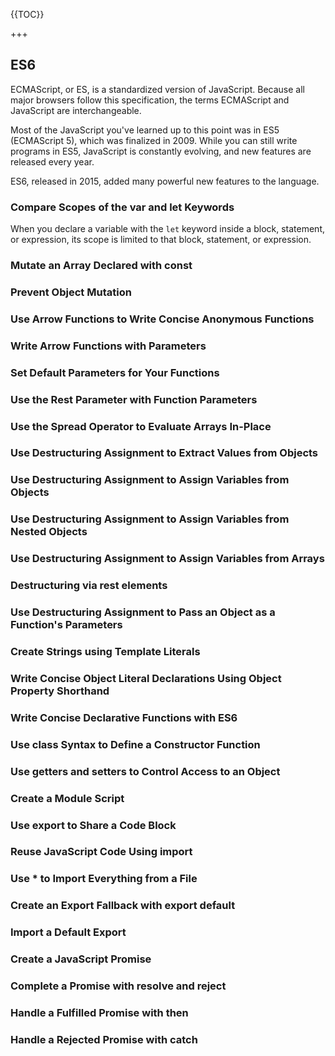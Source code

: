 {{TOC}}

+++
## ES6
ECMAScript, or ES, is a standardized version of JavaScript. Because all major browsers follow this specification, the terms ECMAScript and JavaScript are interchangeable.

Most of the JavaScript you've learned up to this point was in ES5 (ECMAScript 5), which was finalized in 2009. While you can still write programs in ES5, JavaScript is constantly evolving, and new features are released every year.

ES6, released in 2015, added many powerful new features to the language.

### Compare Scopes of the var and let Keywords
When you declare a variable with the `let` keyword inside a block, statement, or expression, its scope is limited to that block, statement, or expression.

### Mutate an Array Declared with const

### Prevent Object Mutation

### Use Arrow Functions to Write Concise Anonymous Functions

### Write Arrow Functions with Parameters

### Set Default Parameters for Your Functions

### Use the Rest Parameter with Function Parameters

### Use the Spread Operator to Evaluate Arrays In-Place

### Use Destructuring Assignment to Extract Values from Objects

### Use Destructuring Assignment to Assign Variables from Objects

### Use Destructuring Assignment to Assign Variables from Nested Objects

### Use Destructuring Assignment to Assign Variables from Arrays

### Destructuring via rest elements

### Use Destructuring Assignment to Pass an Object as a Function's Parameters

### Create Strings using Template Literals

### Write Concise Object Literal Declarations Using Object Property Shorthand

### Write Concise Declarative Functions with ES6

### Use class Syntax to Define a Constructor Function

### Use getters and setters to Control Access to an Object

### Create a Module Script

### Use export to Share a Code Block

### Reuse JavaScript Code Using import

### Use * to Import Everything from a File

### Create an Export Fallback with export default

### Import a Default Export

### Create a JavaScript Promise

### Complete a Promise with resolve and reject

### Handle a Fulfilled Promise with then

### Handle a Rejected Promise with catch
